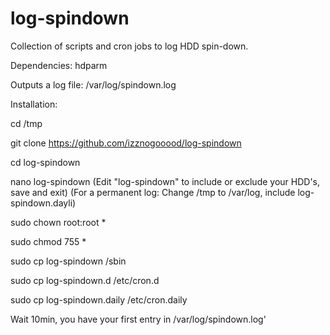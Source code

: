 # log-spindown

Collection of scripts and cron jobs to log HDD spin-down.

Dependencies: hdparm

Outputs a log file: /var/log/spindown.log

Installation:

cd /tmp

git clone https://github.com/izznogooood/log-spindown

cd log-spindown

nano log-spindown
(Edit "log-spindown" to include or exclude your HDD's, save and exit)
(For a permanent log: Change /tmp to /var/log, include log-spindown.dayli)

sudo chown root:root *

sudo chmod 755 *

sudo cp log-spindown /sbin

sudo cp log-spindown.d /etc/cron.d

sudo cp log-spindown.daily /etc/cron.daily

Wait 10min, you have your first entry in /var/log/spindown.log'
